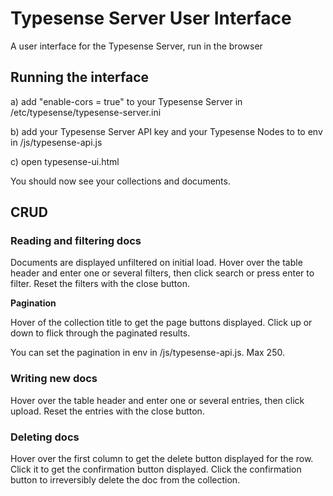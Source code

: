 # Typesense Server User Interface

A user interface for the Typesense Server, run in the browser

## Running the interface

a) add "enable-cors = true" to your Typesense Server in /etc/typesense/typesense-server.ini

b) add your Typesense Server API key and your Typesense Nodes to to env in /js/typesense-api.js

c) open typesense-ui.html

You should now see your collections and documents.

## CRUD

### Reading and filtering docs

Documents are displayed unfiltered on initial load. Hover over the table header and enter one or several filters, then click search or press enter to filter. Reset the filters with the close button.

**Pagination**

Hover of the collection title to get the page buttons displayed. Click up or down to flick through the paginated results.

You can set the pagination in env in /js/typesense-api.js. Max 250.

### Writing new docs

Hover over the table header and enter one or several entries, then click upload. Reset the entries with the close button.

### Deleting docs

Hover over the first column to get the delete button displayed for the row. Click it to get the confirmation button displayed. Click the confirmation button to irreversibly delete the doc from the collection.
